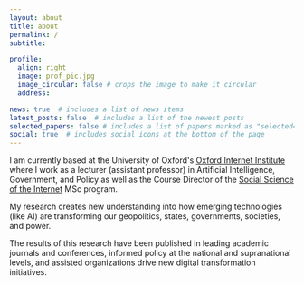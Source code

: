```yaml
---
layout: about
title: about
permalink: /
subtitle: 

profile:
  align: right
  image: prof_pic.jpg
  image_circular: false # crops the image to make it circular
  address: 

news: true  # includes a list of news items
latest_posts: false  # includes a list of the newest posts
selected_papers: false # includes a list of papers marked as "selected={true}"
social: true  # includes social icons at the bottom of the page
---
```


I am currently based at the University of Oxford's [Oxford Internet Institute](https://www.oii.ox.ac.uk/) where I work as a lecturer (assistant professor) in Artificial Intelligence, Government, and Policy as well as the Course Director of the [Social Science of the Internet](https://www.oii.ox.ac.uk/study/msc-in-social-science-of-the-internet/) MSc program. 

My research creates new understanding into how emerging technologies (like AI) are transforming our geopolitics, states, governments, societies, and power.

The results of this research have been published in leading academic journals and conferences, informed policy at the national and supranational levels, and assisted organizations drive new digital transformation initiatives.

